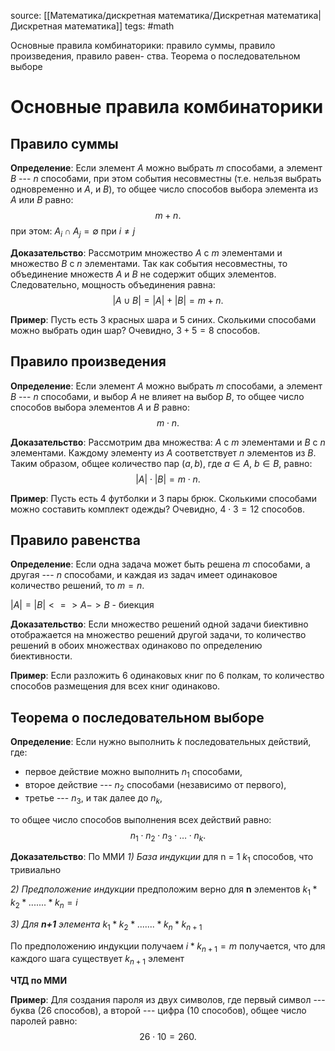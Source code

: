 source:  [[Математика/дискретная математика/Дискретная математика|Дискретная математика]]
tegs: #math 

Основные правила комбинаторики: правило суммы, правило произведения, правило равен- ства. Теорема о последовательном выборе


# Основные правила комбинаторики

## Правило суммы
**Определение**: Если элемент $A$ можно выбрать $m$ способами, а элемент $B$ \--- $n$ способами, при этом события несовместны (т.е. нельзя выбрать одновременно и $A$, и $B$), то общее число способов выбора элемента из $A$ или $B$ равно:
$$
m + n.
$$
при этом:
$A_{i} \cap A_{j} = \emptyset$ при $i \neq j$


**Доказательство**: Рассмотрим множество $A$ с $m$ элементами и множество $B$ с $n$ элементами. Так как события несовместны, то объединение множеств $A$ и $B$ не содержит общих элементов. Следовательно, мощность объединения равна:
$$
|A \cup B| = |A| + |B| = m + n.
$$

**Пример**: Пусть есть 3 красных шара и 5 синих. Сколькими способами можно выбрать один шар? Очевидно, $3 + 5 = 8$ способов.

## Правило произведения
**Определение**: Если элемент $A$ можно выбрать $m$ способами, а элемент $B$ \--- $n$ способами, и выбор $A$ не влияет на выбор $B$, то общее число способов выбора элементов $A$ и $B$ равно:
$$
m \cdot n.
$$

**Доказательство**: Рассмотрим два множества: $A$ с $m$ элементами и $B$ с $n$ элементами. Каждому элементу из $A$ соответствует $n$ элементов из $B$. Таким образом, общее количество пар $(a, b)$, где $a \in A$, $b \in B$, равно:
$$
|A| \cdot |B| = m \cdot n.
$$

**Пример**: Пусть есть 4 футболки и 3 пары брюк. Сколькими способами можно составить комплект одежды? Очевидно, $4 \cdot 3 = 12$ способов.

## Правило равенства
**Определение**: Если одна задача может быть решена $m$ способами, а другая \--- $n$ способами, и каждая из задач имеет одинаковое количество решений, то $m = n$.

$|A| = |B|  <=> A->B$  - биекция


**Доказательство**: Если множество решений одной задачи биективно отображается на множество решений другой задачи, то количество решений в обоих множествах одинаково по определению биективности.

**Пример**: Если разложить 6 одинаковых книг по 6 полкам, то количество способов размещения для всех книг одинаково.

## Теорема о последовательном выборе
**Определение**: Если нужно выполнить $k$ последовательных действий, где:
- первое действие можно выполнить $n_1$ способами,
- второе действие \--- $n_2$ способами (независимо от первого),
- третье \--- $n_3$, и так далее до $n_k$,

то общее число способов выполнения всех действий равно:
$$
n_1 \cdot n_2 \cdot n_3 \cdot \ldots \cdot n_k.
$$

**Доказательство**: По ММИ
*1) База индукции*
для n = 1
$k_{1}$ способов, что тривиально

*2) Предположение индукции*
предположим верно для **n** элементов
$k_{1}*k_{2}*.......*k_{n} = i$

*3) Для **n+1** элемента*
$k_{1}*k_{2}*.......*k_{n}*k_{n+1}$

По предположению индукции получаем
$i*k_{n+1}=m$
получается, что для каждого шага существует $k_{n+1}$ элемент

**ЧТД по ММИ**

**Пример**: Для создания пароля из двух символов, где первый символ \--- буква ($26$ способов), а второй \--- цифра ($10$ способов), общее число паролей равно:
$$
26 \cdot 10 = 260.
$$
